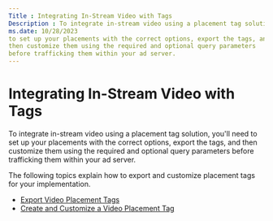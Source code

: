 ```yaml
---
Title : Integrating In-Stream Video with Tags
Description : To integrate in-stream video using a placement tag solution, you'll need
ms.date: 10/28/2023
to set up your placements with the correct options, export the tags, and
then customize them using the required and optional query parameters
before trafficking them within your ad server.
---
```



# Integrating In-Stream Video with Tags



To integrate in-stream video using a placement tag solution, you'll need
to set up your placements with the correct options, export the tags, and
then customize them using the required and optional query parameters
before trafficking them within your ad server.



The following topics explain how to export and customize placement tags
for your implementation.

- <a href="export-video-placement-tags.md" class="xref">Export Video
  Placement Tags</a>
- <a href="create-and-customize-a-video-placement-tag.md" class="xref"
  title="Tag customization requires you to build on the root tag by identifying the correct handler for your implementation, then adding a combination of required and optional parameters.">Create
  and Customize a Video Placement Tag</a>






